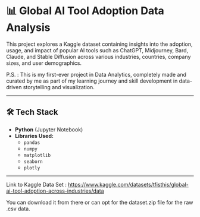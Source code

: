 # 📊 Global AI Tool Adoption Data Analysis 
This project explores a Kaggle dataset containing insights into the adoption, usage, and impact of popular AI tools such as ChatGPT, Midjourney, Bard, Claude, and Stable Diffusion across various industries, countries, company sizes, and user demographics.

P.S. : This is my first-ever project in Data Analytics, completely made and curated by me as part of my learning journey and skill development in data-driven storytelling and visualization.

---

## 🛠️ Tech Stack

- **Python** (Jupyter Notebook)
- **Libraries Used:**
  - `pandas`
  -  `numpy`
  - `matplotlib`
  - `seaborn`
  -  `plotly`

---

Link to Kaggle Data Set : https://www.kaggle.com/datasets/tfisthis/global-ai-tool-adoption-across-industries/data

You can download it from there or can opt for the dataset.zip file for the raw .csv data.
